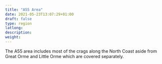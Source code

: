 ```yaml
---
title: "A55 Area"
date: 2021-05-23T13:07:29+01:00
draft: false
type: region
latlong:
description:
weight:
---
```


The A55 area includes most of the crags along the North Coast aside from Great Orme and Little Orme which are covered separately.